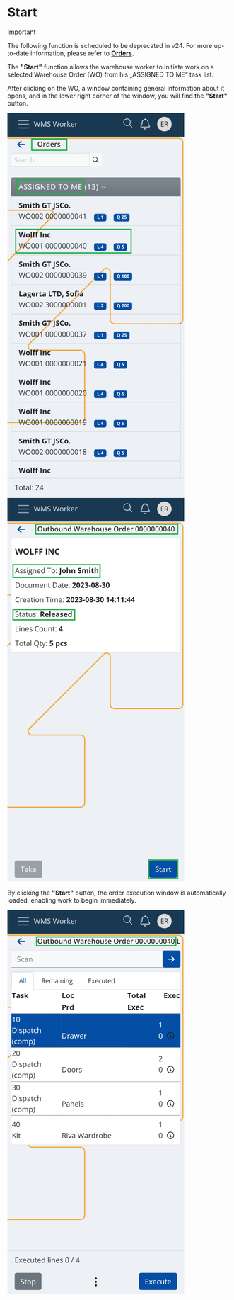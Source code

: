 # Start

> [!IMPORTANT]
> The following function is scheduled to be deprecated in v24.
> For more up-to-date information, please refer to **[Orders](orders/index.md).**

The <b>"Start"</b> function allows the warehouse worker to initiate work on a selected Warehouse Order (WO) from his „ASSIGNED TO ME“ task list.

After clicking on the WO, a window containing general information about it opens, and in the lower right corner of the window, you will find the <b>"Start"</b> button.

![Product](pictures/start-pic1.png)
![Product](pictures/start-pic2.png)

By clicking the <b>"Start"</b> button, the order execution window is automatically loaded, enabling work to begin immediately.

![Product](pictures/start-pic3.png)
